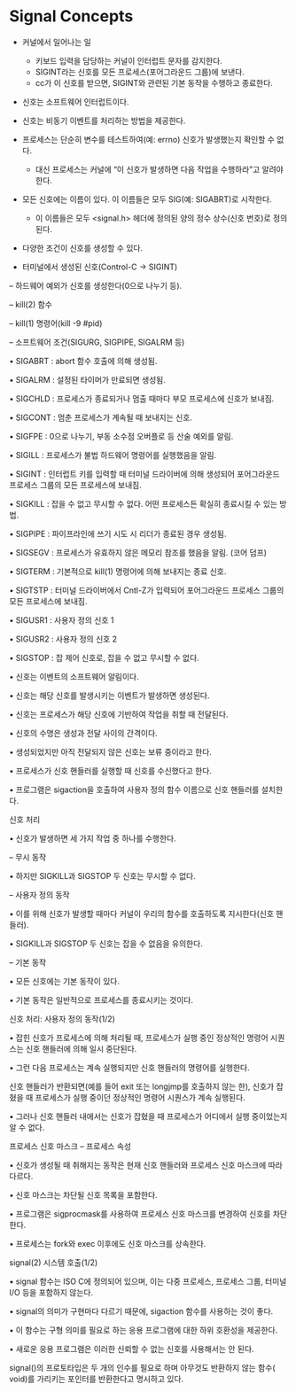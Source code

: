 # Signal Concepts
-  커널에서 일어나는 일
	- 키보드 입력을 담당하는 커널이 인터럽트 문자를 감지한다.
	- SIGINT라는 신호를 모든 프로세스(포어그라운드 그룹)에 보낸다.
	- cc가 이 신호를 받으면, SIGINT와 관련된 기본 동작을 수행하고 종료한다.
- 신호는 소프트웨어 인터럽트이다.
- 신호는 비동기 이벤트를 처리하는 방법을 제공한다.
- 프로세스는 단순히 변수를 테스트하여(예: errno) 신호가 발생했는지 확인할 수 없다.
	-  대신 프로세스는 커널에 “이 신호가 발생하면 다음 작업을 수행하라”고 알려야 한다.

- 모든 신호에는 이름이 있다. 이 이름들은 모두 SIG(예: SIGABRT)로 시작한다.
	- 이 이름들은 모두 <signal.h> 헤더에 정의된 양의 정수 상수(신호 번호)로 정의된다.
- 다양한 조건이 신호를 생성할 수 있다.
- 터미널에서 생성된 신호(Control-C -> SIGINT)

– 하드웨어 예외가 신호를 생성한다(0으로 나누기 등).

– kill(2) 함수

– kill(1) 명령어(kill -9 #pid)

– 소프트웨어 조건(SIGURG, SIGPIPE, SIGALRM 등)

• SIGABRT : abort 함수 호출에 의해 생성됨.

• SIGALRM : 설정된 타이머가 만료되면 생성됨.

• SIGCHLD : 프로세스가 종료되거나 멈출 때마다 부모 프로세스에 신호가 보내짐.

• SIGCONT : 멈춘 프로세스가 계속될 때 보내지는 신호.

• SIGFPE : 0으로 나누기, 부동 소수점 오버플로 등 산술 예외를 알림.

• SIGILL : 프로세스가 불법 하드웨어 명령어를 실행했음을 알림.

• SIGINT : 인터럽트 키를 입력할 때 터미널 드라이버에 의해 생성되어 포어그라운드 프로세스 그룹의 모든 프로세스에 보내짐.

• SIGKILL : 잡을 수 없고 무시할 수 없다. 어떤 프로세스든 확실히 종료시킬 수 있는 방법.

• SIGPIPE : 파이프라인에 쓰기 시도 시 리더가 종료된 경우 생성됨.

• SIGSEGV : 프로세스가 유효하지 않은 메모리 참조를 했음을 알림. (코어 덤프)

• SIGTERM : 기본적으로 kill(1) 명령어에 의해 보내지는 종료 신호.

• SIGTSTP : 터미널 드라이버에서 Cntl-Z가 입력되어 포어그라운드 프로세스 그룹의 모든 프로세스에 보내짐.

• SIGUSR1 : 사용자 정의 신호 1

• SIGUSR2 : 사용자 정의 신호 2

• SIGSTOP : 잡 제어 신호로, 잡을 수 없고 무시할 수 없다.

• 신호는 이벤트의 소프트웨어 알림이다.

• 신호는 해당 신호를 발생시키는 이벤트가 발생하면 생성된다.

• 신호는 프로세스가 해당 신호에 기반하여 작업을 취할 때 전달된다.

• 신호의 수명은 생성과 전달 사이의 간격이다.

• 생성되었지만 아직 전달되지 않은 신호는 보류 중이라고 한다.

• 프로세스가 신호 핸들러를 실행할 때 신호를 수신했다고 한다.

• 프로그램은 sigaction을 호출하여 사용자 정의 함수 이름으로 신호 핸들러를 설치한다.

신호 처리

• 신호가 발생하면 세 가지 작업 중 하나를 수행한다.

– 무시 동작

• 하지만 SIGKILL과 SIGSTOP 두 신호는 무시할 수 없다.

– 사용자 정의 동작

• 이를 위해 신호가 발생할 때마다 커널이 우리의 함수를 호출하도록 지시한다(신호 핸들러).

• SIGKILL과 SIGSTOP 두 신호는 잡을 수 없음을 유의한다.

– 기본 동작

• 모든 신호에는 기본 동작이 있다.

• 기본 동작은 일반적으로 프로세스를 종료시키는 것이다.

신호 처리: 사용자 정의 동작(1/2)

• 잡힌 신호가 프로세스에 의해 처리될 때, 프로세스가 실행 중인 정상적인 명령어 시퀀스는 신호 핸들러에 의해 일시 중단된다.

• 그런 다음 프로세스는 계속 실행되지만 신호 핸들러의 명령어를 실행한다.

신호 핸들러가 반환되면(예를 들어 exit 또는 longjmp를 호출하지 않는 한), 신호가 잡혔을 때 프로세스가 실행 중이던 정상적인 명령어 시퀀스가 계속 실행된다.

• 그러나 신호 핸들러 내에서는 신호가 잡혔을 때 프로세스가 어디에서 실행 중이었는지 알 수 없다.

프로세스 신호 마스크 – 프로세스 속성

• 신호가 생성될 때 취해지는 동작은 현재 신호 핸들러와 프로세스 신호 마스크에 따라 다르다.

• 신호 마스크는 차단될 신호 목록을 포함한다.

• 프로그램은 sigprocmask를 사용하여 프로세스 신호 마스크를 변경하여 신호를 차단한다.

• 프로세스는 fork와 exec 이후에도 신호 마스크를 상속한다.

signal(2) 시스템 호출(1/2)

• signal 함수는 ISO C에 정의되어 있으며, 이는 다중 프로세스, 프로세스 그룹, 터미널 I/O 등을 포함하지 않는다.

• signal의 의미가 구현마다 다르기 때문에, sigaction 함수를 사용하는 것이 좋다.

• 이 함수는 구형 의미를 필요로 하는 응용 프로그램에 대한 하위 호환성을 제공한다.

• 새로운 응용 프로그램은 이러한 신뢰할 수 없는 신호를 사용해서는 안 된다.

signal()의 프로토타입은 두 개의 인수를 필요로 하며 아무것도 반환하지 않는 함수( void)를 가리키는 포인터를 반환한다고 명시하고 있다.